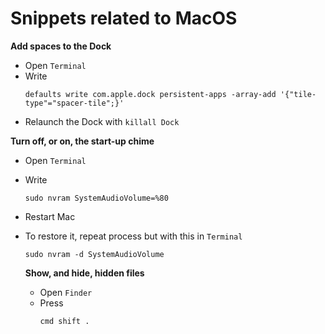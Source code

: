 # Snippets related to MacOS

**Add spaces to the Dock**

- Open `Terminal`
- Write
  ```
  defaults write com.apple.dock persistent-apps -array-add '{"tile-type"="spacer-tile";}'
  ```
- Relaunch the Dock with `killall Dock`

**Turn off, or on, the start-up chime**

- Open `Terminal`
- Write
  ```
  sudo nvram SystemAudioVolume=%80
  ```
- Restart Mac
- To restore it, repeat process but with this in `Terminal`
  ```
  sudo nvram -d SystemAudioVolume
  ```

  **Show, and hide, hidden files**

  - Open `Finder`
  - Press
    ```
    cmd shift .
    ```
